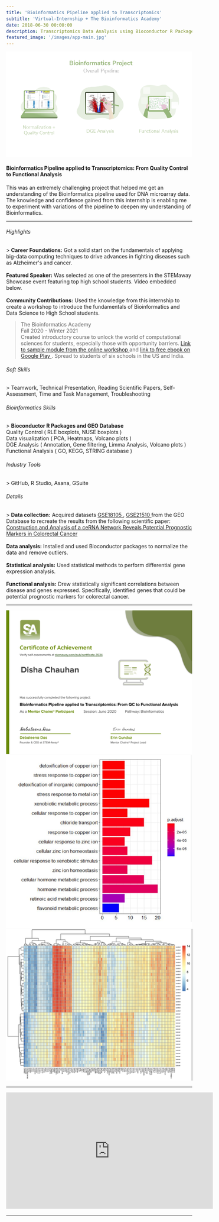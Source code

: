 ```yaml
---
title: 'Bioinformatics Pipeline applied to Transcriptomics'
subtitle: 'Virtual-Internship + The Bioinformatics Academy'
date: 2018-06-30 00:00:00
description: Transcriptomics Data Analysis using Bioconductor R Packages - From Quality Control to Functional Analysis
featured_image: '/images/app-main.jpg'
---
```


![](/images/bioinformatics-p.png)

<h4>Bioinformatics Pipeline applied to Transcriptomics: From Quality Control to Functional Analysis</h4>

This was an extremely challenging project that helped me get an understanding of the Bioinformatics pipeline used for DNA microarray data. The knowledge and confidence gained from this internship is enabling me to experiment with variations of the pipeline to deepen my understanding of Bioinformatics. 

<hr>
  
<h6> Highlights </h6>
> <b>Career Foundations:</b> Got a solid start on the fundamentals of applying big-data computing techniques to drive advances in fighting diseases such as Alzheimer's and cancer.
<br><br> <b>Featured Speaker:</b> Was selected as one of the presenters in the STEMaway Showcase event featuring top high school students. Video embedded below.
<br><br> <b>Community Contributions:</b> Used the knowledge from this internship to create a workshop to introduce the fundamentals of Bioinformatics and Data Science to High School students. 

> The Bioinformatics Academy 
<br> Fall 2020 - Winter 2021
<br> Created introductory course to unlock the world of computational sciences for students, especially those with opportunity barriers. <a href="https://beginnerbioinformatics.com/courses/the-pipeline/lessons/top-table-visualizations">Link to sample module from the online workshop </a> and <a href="https://play.google.com/store/books/details/Disha_Chauhan_The_Bioinformatics_Academy?id=9vg8EAAAQBAJ">link to free ebook on Google Play </a>. Spread to students of six schools in the US and India.

<h6> Soft Skills </h6>
> Teamwork, Technical Presentation, Reading Scientific Papers, Self-Assessment, Time and Task Management, Troubleshooting

<h6> Bioinformatics Skills </h6>
> <b>Bioconductor R Packages and GEO Database</b> <br>Quality Control ( RLE boxplots, NUSE boxplots ) <br>Data visualization ( PCA, Heatmaps, Volcano plots )
<br>DGE Analysis ( Annotation, Gene filtering, Limma Analysis, Volcano plots ) <br>Functional Analysis ( GO, KEGG, STRING database )

<h6> Industry Tools </h6>
> GitHub, R Studio, Asana, GSuite

<h6> Details </h6>
> <b>Data collection:</b> Acquired datasets <a href = "https://www.ncbi.nlm.nih.gov/geo/geo2r/?acc=GSE18105"> GSE18105 </a>, <a href="https://www.ncbi.nlm.nih.gov/geo/query/acc.cgi?acc=GSE21510"> GSE21510 </a> from the GEO Database to recreate the results from the following scientific paper: <a href="https://www.ncbi.nlm.nih.gov/pmc/articles/PMC7228005/"> Construction and Analysis of a ceRNA Network Reveals Potential Prognostic Markers in Colorectal Cancer</a>
<br><br> <b>Data analysis:</b> Installed and used Bioconductor packages to normalize the data and remove outliers.
<br><br> <b>Statistical analysis:</b> Used statistical methods to perform differential gene expression analysis. 
<br><br> <b>Functional analysis:</b> Drew statistically significant correlations between disease and genes expressed. Specifically, identified genes that could be potential prognostic markers for colorectal cancer.

---

<div class="gallery" data-columns="1">
	<img src="/images/sa-certificate.png">
	<img src="/images/bio.PNG">
	<img src="/images/heatmap3.png">
</div>


---


<iframe width="560" height="315" src="https://www.youtube.com/embed/IMycrHaGAe8" frameborder="0" allow="accelerometer; autoplay; clipboard-write; encrypted-media; gyroscope; picture-in-picture" allowfullscreen></iframe>


---

